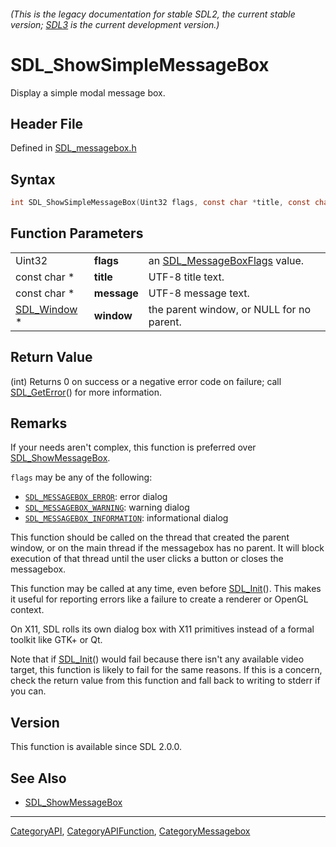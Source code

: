 ###### (This is the legacy documentation for stable SDL2, the current stable version; [SDL3](https://wiki.libsdl.org/SDL3/) is the current development version.)
# SDL_ShowSimpleMessageBox

Display a simple modal message box.

## Header File

Defined in [SDL_messagebox.h](https://github.com/libsdl-org/SDL/blob/SDL2/include/SDL_messagebox.h)

## Syntax

```c
int SDL_ShowSimpleMessageBox(Uint32 flags, const char *title, const char *message, SDL_Window *window);
```

## Function Parameters

|                            |             |                                                      |
| -------------------------- | ----------- | ---------------------------------------------------- |
| Uint32                     | **flags**   | an [SDL_MessageBoxFlags](SDL_MessageBoxFlags) value. |
| const char *               | **title**   | UTF-8 title text.                                    |
| const char *               | **message** | UTF-8 message text.                                  |
| [SDL_Window](SDL_Window) * | **window**  | the parent window, or NULL for no parent.            |

## Return Value

(int) Returns 0 on success or a negative error code on failure; call
[SDL_GetError](SDL_GetError)() for more information.

## Remarks

If your needs aren't complex, this function is preferred over
[SDL_ShowMessageBox](SDL_ShowMessageBox).

`flags` may be any of the following:

- [`SDL_MESSAGEBOX_ERROR`](SDL_MESSAGEBOX_ERROR): error dialog
- [`SDL_MESSAGEBOX_WARNING`](SDL_MESSAGEBOX_WARNING): warning dialog
- [`SDL_MESSAGEBOX_INFORMATION`](SDL_MESSAGEBOX_INFORMATION): informational
  dialog

This function should be called on the thread that created the parent
window, or on the main thread if the messagebox has no parent. It will
block execution of that thread until the user clicks a button or closes the
messagebox.

This function may be called at any time, even before
[SDL_Init](SDL_Init)(). This makes it useful for reporting errors like a
failure to create a renderer or OpenGL context.

On X11, SDL rolls its own dialog box with X11 primitives instead of a
formal toolkit like GTK+ or Qt.

Note that if [SDL_Init](SDL_Init)() would fail because there isn't any
available video target, this function is likely to fail for the same
reasons. If this is a concern, check the return value from this function
and fall back to writing to stderr if you can.

## Version

This function is available since SDL 2.0.0.

## See Also

- [SDL_ShowMessageBox](SDL_ShowMessageBox)

----
[CategoryAPI](CategoryAPI), [CategoryAPIFunction](CategoryAPIFunction), [CategoryMessagebox](CategoryMessagebox)

